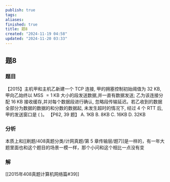 ```yaml
---
publish: true
tags: 
aliases: 
finished: true
title: 题8
created: "2024-11-19 04:58"
updated: "2024-11-20 03:33"
---
```

## 题8
### 题目
【2015】主机甲和主机乙新建一个 TCP 连接, 甲的拥塞控制初始阈值为 32 KB, 甲向乙始终以 MSS $= 1\mathrm{\;{KB}}$ 大小的段发送数据,并一直有数据发送; 乙为该连接分配 ${16}\mathrm{\;{KB}}$ 接收缓存,并对每个数据段进行确认, 忽略段传输延迟。若乙收到的数据全部分为数据的数据的和分数的数据起, 未发生超时的情况下, 经过 4 个 RTT 后, 甲的发送窗口是 ( )。 【P62, 39 题】
A. $1\mathrm{{KB}}$ B. $8\mathrm{{KB}}$ C. ${16}\mathrm{{KB}}$ D. ${32}\mathrm{{KB}}$
### 分析
本质上和[[刷题/408真题分类/计网真题/第 5 章传输层/题7]]是一样的，有一年大题里面也和这个题目的场景一模一样，那个小问和这个相比一点没有变
### 解
[[2015年408真题计算机网络篇#39]]